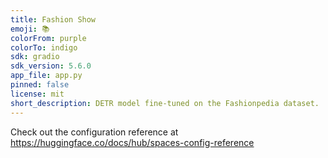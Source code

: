 ```yaml
---
title: Fashion Show
emoji: 📚
colorFrom: purple
colorTo: indigo
sdk: gradio
sdk_version: 5.6.0
app_file: app.py
pinned: false
license: mit
short_description: DETR model fine-tuned on the Fashionpedia dataset.
---
```


Check out the configuration reference at https://huggingface.co/docs/hub/spaces-config-reference
